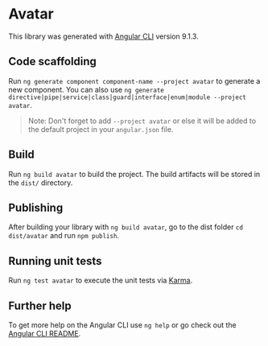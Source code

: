 # Avatar

This library was generated with [Angular CLI](https://github.com/angular/angular-cli) version 9.1.3.

## Code scaffolding

Run `ng generate component component-name --project avatar` to generate a new component. You can also use `ng generate directive|pipe|service|class|guard|interface|enum|module --project avatar`.
> Note: Don't forget to add `--project avatar` or else it will be added to the default project in your `angular.json` file. 

## Build

Run `ng build avatar` to build the project. The build artifacts will be stored in the `dist/` directory.

## Publishing

After building your library with `ng build avatar`, go to the dist folder `cd dist/avatar` and run `npm publish`.

## Running unit tests

Run `ng test avatar` to execute the unit tests via [Karma](https://karma-runner.github.io).

## Further help

To get more help on the Angular CLI use `ng help` or go check out the [Angular CLI README](https://github.com/angular/angular-cli/blob/master/README.md).
